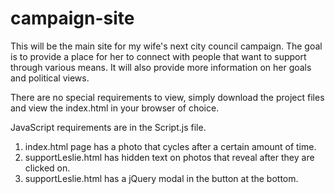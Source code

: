 # campaign-site

This will be the main site for my wife's next city council campaign. The goal is to provide a place for her to connect with people that want to support through various means. It will also provide more information on her goals and political views. <br>

There are no special requirements to view, simply download the project files and view the index.html in your browser of choice. <br>

JavaScript requirements are in the Script.js file.<br>
1) index.html page has a photo that cycles after a certain amount of time.<br>
2) supportLeslie.html has hidden text on photos that reveal after they are clicked on.<br>
3) supportLeslie.html has a jQuery modal in the button at the bottom.<br>
